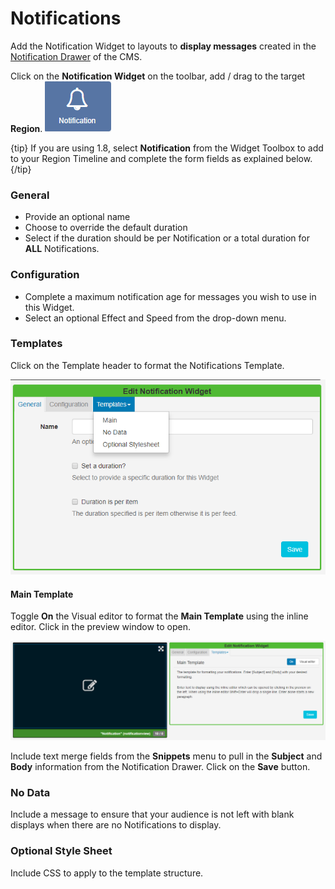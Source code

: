 <!--toc=widgets-->

# Notifications

Add the Notification Widget to layouts to **display messages** created in the [Notification Drawer](users_notifications.html) of the CMS. 

Click on the **Notification Widget** on the toolbar,  add / drag to the target **Region**.  ![Notifications Widget](img/v2_media_notifications_widget.png)

{tip}
If you are using 1.8, select **Notification** from the Widget Toolbox to add to your Region Timeline and complete the form fields as explained below. 
{/tip}

### General

- Provide an optional name
- Choose to override the default duration
- Select if the duration should be per Notification or a total duration for **ALL** Notifications.

### Configuration

- Complete a maximum notification age for messages you wish to use in this Widget.
- Select an optional Effect and Speed from the drop-down menu.

### Templates

Click on the Template header to format the Notifications Template.

![Notification Template](img/v2_media_notifications.png)

#### Main Template

Toggle **On** the Visual editor to format the **Main Template** using the inline editor. Click in the preview window to open.

![Notification Editor](img/v2_media_notifications_inline_editor.png)

Include text merge fields from the **Snippets** menu to pull in the **Subject** and **Body** information from the Notification Drawer. Click on the **Save** button.

### No Data

Include a message to ensure that your audience is not left with blank displays when there are no Notifications to display. 

### Optional Style Sheet

Include CSS to apply to the template structure.